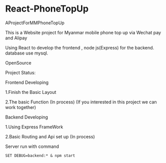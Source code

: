 # React-PhoneTopUp

 AProjectForMMPhoneTopUp

This is a Website project for Myanmar mobile phone top up via Wechat pay and Alipay

Using React to develop the frontend , node js(Express) for the backend.
database use mysql.

OpenSource

Project Status:

Frontend Developing

1.Finish the Basic Layout

2.The basic Function (In process)
(If you interested in this project we can work together)


Backend Developing

1.Using Express FrameWork

2.Basic Routing and Api set up (In process)

Server run with command

```
SET DEBUG=backend:* & npm start
```
